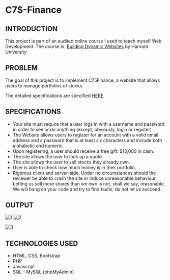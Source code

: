 # C7$-Finance

## INTRODUCTION
This project is part of an audited online course I used to teach myself Web Development. The course is: [Building Dynamic Websites](http://cs75.tv/2012/summer/) by Harvard University

## PROBLEM
The goal of this project is to implement C75Finance, a website that allows users to manage portfolios of stocks. 

The detailed specifications are specified [HERE](http://cdn.cs75.net/2012/summer/projects/1/project1.pdf)

## SPECIFICATIONS

* Your site must require that a user logs in with a username and password in order to see or do anything (except, obviously, login or register)
* The Website allows users to register for an account with a valid email address and a password that is at least    six characters and include both alphabetic and numeric.
* Upon	registering, a user should receive a free gift: $10,000 in cash.
* The site allows the user to look up a quote
* The site allows the user to sell stocks they already own.
* User is able to check how much money is in their portfolio.
* Rigorous client and server-side, Under no circumstances should the reviewer be able to crash the site or induce unreasonable behaviour. Letting us sell more shares than we own is not, shall we say, reasonable. We will bang on your code and try to find faults; do not let us succeed.
  
## OUTPUT
   
![1](https://pro2-bar-s3-cdn-cf6.myportfolio.com/2f8130c4f42d2cd607ed05630331d80c/7d7bcbdc-3fce-48c4-bdf2-1652ce2ca493_rw_600.jpeg?h=20030f30c727cdda4b8cfe988a563d75)
![2](https://pro2-bar-s3-cdn-cf1.myportfolio.com/2f8130c4f42d2cd607ed05630331d80c/cfd5748a-13fe-4416-bf97-1cd157797765_rw_600.jpeg?h=91e4c2f0df67ae2e527aeffb19ec74df)

![3](https://pro2-bar-s3-cdn-cf4.myportfolio.com/2f8130c4f42d2cd607ed05630331d80c/f0503463-dd37-405a-b449-903545d6b2ab_rw_600.jpeg?h=11d701008d147bf6647b78abb42dc86c)

## TECHNOLOGIES USED

* HTML, CSS, Bootstrap
* PHP
* Javascript
* SQL - MySQL (phpMyAdmin)


